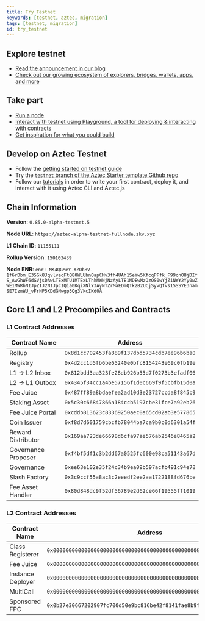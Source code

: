 ```yaml
---
title: Try Testnet
keywords: [testnet, aztec, migration]
tags: [testnet, migration]
id: try_testnet
---
```


## Explore testnet

- [Read the announcement in our blog](https://aztec.network/blog)
- [Check out our growing ecosystem of explorers, bridges, wallets, apps, and more](https://aztec.network/ecosystem)

## Take part

- [Run a node](./the_aztec_network/guides/run_nodes/how_to_run_sequencer.md)
- [Interact with testnet using Playground, a tool for deploying & interacting with contracts](https://play.aztec.network/)
- [Get inspiration for what you could build](./developers/inspiration.md)

## Develop on Aztec Testnet

- Follow the [getting started on testnet guide](./developers/guides/getting_started_on_testnet.md)
- Try the [`testnet` branch of the Aztec Starter template Github repo](https://github.com/AztecProtocol/aztec-starter/tree/testnet)
- Follow our [tutorials](./developers/tutorials/codealong/contract_tutorials/counter_contract.md) in order to write your first contract, deploy it, and interact with it using Aztec CLI and Aztec.js

## Chain Information

**Version**: `0.85.0-alpha-testnet.5`

**Node URL**: `https://aztec-alpha-testnet-fullnode.zkv.xyz`

**L1 Chain ID**: `11155111`

**Rollup Version**: `150103439`

**Node ENR**: `enr:-MK4QGMeY-XZOb8V-1f6rDbm_E3SGk8JqvlveqFtQ80WLUbnOapCMv3fh4UAh1SeYw5KfcqPFfk_F99cnO8jDIfS_AwGhWF6dGVjsDAwLTExMTU1MTExLThkMWNjNzAyLTE1MDEwMzQzOS0wYjZiNWY2Yy0wZWE1MWRhNIJpZIJ2NIJpcIQia0KqiXNlY3AyNTZrMaEDmQTk2B2UCjSyvQfvs1SSSYE3namSE7IzmWU_vFrHP5KDdGNwgp3Qg3VkcIKd0A`

## Core L1 and L2 Precompiles and Contracts

### L1 Contract Addresses

| Contract Name       | Address                                      |
| ------------------- | -------------------------------------------- |
| Rollup              | `0x8d1cc702453fa889f137dbd5734cdb7ee96b6ba0` |
| Registry            | `0x4d2cc1d5fb6be65240e0bfc8154243e69c0fb19e` |
| L1 → L2 Inbox       | `0x812bdd3aa323fe28db926b55d7f0273b3efadf06` |
| L2 → L1 Outbox      | `0x4345f34cc1a4be57156f1d0c669f9f5cbfb15d0a` |
| Fee Juice           | `0x487ff89a8bdaefea2ad10d3e23727ccda8f845b9` |
| Staking Asset       | `0x5c30c66847866a184ccb5197cbe31fce7a92eb26` |
| Fee Juice Portal    | `0xcddb813623c83369250aec0a65cd02ab3e577865` |
| Coin Issuer         | `0xf8d7d601759cbcfb78044ba7ca9b0c0d6301a54f` |
| Reward Distributor  | `0x169aa723de66698d6cfa97ae576ab2546e8465a2` |
| Governance Proposer | `0xf4bf5df1c3b2dd67a0525fc600e98ca51143a67d` |
| Governance          | `0xee63e102e35f24c34b9ea09b597acfb491c94e78` |
| Slash Factory       | `0x3c9ccf55a8ac3c2eeedf2ee2aa1722188fd676be` |
| Fee Asset Handler   | `0x80d848dc9f52df56789e2d62ce66f19555ff1019` |

### L2 Contract Addresses

| Contract Name     | Address                                                              |
| ----------------- | -------------------------------------------------------------------- |
| Class Registerer  | `0x0000000000000000000000000000000000000000000000000000000000000003` |
| Fee Juice         | `0x0000000000000000000000000000000000000000000000000000000000000005` |
| Instance Deployer | `0x0000000000000000000000000000000000000000000000000000000000000002` |
| MultiCall         | `0x0000000000000000000000000000000000000000000000000000000000000004` |
| Sponsored FPC     | `0x0b27e30667202907fc700d50e9bc816be42f8141fae8b9f2281873dbdb9fc2e5` |
